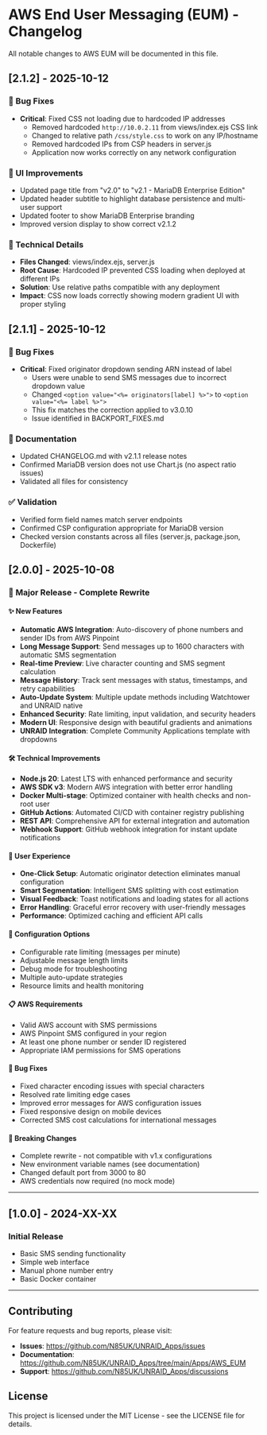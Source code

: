 # AWS End User Messaging (EUM) - Changelog

All notable changes to AWS EUM will be documented in this file.

## [2.1.2] - 2025-10-12

### 🐛 Bug Fixes
- **Critical**: Fixed CSS not loading due to hardcoded IP addresses
  - Removed hardcoded `http://10.0.2.11` from views/index.ejs CSS link
  - Changed to relative path `/css/style.css` to work on any IP/hostname
  - Removed hardcoded IPs from CSP headers in server.js
  - Application now works correctly on any network configuration

### 🎨 UI Improvements
- Updated page title from "v2.0" to "v2.1 - MariaDB Enterprise Edition"
- Updated header subtitle to highlight database persistence and multi-user support
- Updated footer to show MariaDB Enterprise branding
- Improved version display to show correct v2.1.2

### 📝 Technical Details
- **Files Changed**: views/index.ejs, server.js
- **Root Cause**: Hardcoded IP prevented CSS loading when deployed at different IPs
- **Solution**: Use relative paths compatible with any deployment
- **Impact**: CSS now loads correctly showing modern gradient UI with proper styling

## [2.1.1] - 2025-10-12

### 🐛 Bug Fixes
- **Critical**: Fixed originator dropdown sending ARN instead of label
  - Users were unable to send SMS messages due to incorrect dropdown value
  - Changed `<option value="<%= originators[label] %>">` to `<option value="<%= label %>">`
  - This fix matches the correction applied to v3.0.10
  - Issue identified in BACKPORT_FIXES.md

### 📝 Documentation
- Updated CHANGELOG.md with v2.1.1 release notes
- Confirmed MariaDB version does not use Chart.js (no aspect ratio issues)
- Validated all files for consistency

### ✅ Validation
- Verified form field names match server endpoints
- Confirmed CSP configuration appropriate for MariaDB version
- Checked version constants across all files (server.js, package.json, Dockerfile)

## [2.0.0] - 2025-10-08

### 🚀 Major Release - Complete Rewrite

#### ✨ New Features
- **Automatic AWS Integration**: Auto-discovery of phone numbers and sender IDs from AWS Pinpoint
- **Long Message Support**: Send messages up to 1600 characters with automatic SMS segmentation
- **Real-time Preview**: Live character counting and SMS segment calculation
- **Message History**: Track sent messages with status, timestamps, and retry capabilities
- **Auto-Update System**: Multiple update methods including Watchtower and UNRAID native
- **Enhanced Security**: Rate limiting, input validation, and security headers
- **Modern UI**: Responsive design with beautiful gradients and animations
- **UNRAID Integration**: Complete Community Applications template with dropdowns

#### 🛠️ Technical Improvements
- **Node.js 20**: Latest LTS with enhanced performance and security
- **AWS SDK v3**: Modern AWS integration with better error handling
- **Docker Multi-stage**: Optimized container with health checks and non-root user
- **GitHub Actions**: Automated CI/CD with container registry publishing
- **REST API**: Comprehensive API for external integration and automation
- **Webhook Support**: GitHub webhook integration for instant update notifications

#### 📱 User Experience
- **One-Click Setup**: Automatic originator detection eliminates manual configuration
- **Smart Segmentation**: Intelligent SMS splitting with cost estimation
- **Visual Feedback**: Toast notifications and loading states for all actions
- **Error Handling**: Graceful error recovery with user-friendly messages
- **Performance**: Optimized caching and efficient API calls

#### 🔧 Configuration Options
- Configurable rate limiting (messages per minute)
- Adjustable message length limits
- Debug mode for troubleshooting
- Multiple auto-update strategies
- Resource limits and health monitoring

#### 📋 AWS Requirements
- Valid AWS account with SMS permissions
- AWS Pinpoint SMS configured in your region
- At least one phone number or sender ID registered
- Appropriate IAM permissions for SMS operations

#### 🐛 Bug Fixes
- Fixed character encoding issues with special characters
- Resolved rate limiting edge cases
- Improved error messages for AWS configuration issues
- Fixed responsive design on mobile devices
- Corrected SMS cost calculations for international messages

#### 🚨 Breaking Changes
- Complete rewrite - not compatible with v1.x configurations
- New environment variable names (see documentation)
- Changed default port from 3000 to 80
- AWS credentials now required (no mock mode)

---

## [1.0.0] - 2024-XX-XX

### Initial Release
- Basic SMS sending functionality
- Simple web interface
- Manual phone number entry
- Basic Docker container

---

## Contributing

For feature requests and bug reports, please visit:
- **Issues**: https://github.com/N85UK/UNRAID_Apps/issues
- **Documentation**: https://github.com/N85UK/UNRAID_Apps/tree/main/Apps/AWS_EUM
- **Support**: https://github.com/N85UK/UNRAID_Apps/discussions

## License

This project is licensed under the MIT License - see the LICENSE file for details.